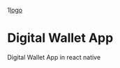 1[logo](https://github.com/AqeelAsghar/DigitalWalletApp/blob/main/Screen%20Shot%202022-09-19%20at%2011.32.56%20PM.png)
# Digital Wallet App
Digital Wallet App in react native 
